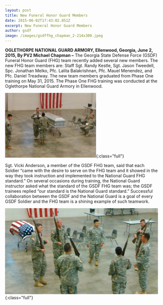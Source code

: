 ```yaml
---
layout: post
title: New Funeral Honor Guard Members
date: 2015-06-02T17:43:02.851Z
excerpt: New Funeral Honor Guard Members
author: gsdf
image: /images/gsdffhg_chapman_2-214x300.jpeg
---
```

**OGLETHORPE NATIONAL GUARD ARMORY, Ellenwood, Georgia, June 2, 2015, By PV2 Michael Chapman –** The Georgia State Defense Force (GSDF) Funeral Honor Guard (FHG) team recently added several new members. The new FHG team members are: Staff Sgt. Randy Kestle, Sgt. Jason Tweedell, Spc. Jonathan Melko, Pfc. Lalita Balakrishnan, Pfc. Mauel Menendez, and Pfc. Daniel Treadway. The new team members graduated from Phase One training on May 31, 2015. The Phase One FHG training was conducted at the Oglethorpe National Guard Armory in Ellenwood.

![GSDFFHG_Chapman_3-300x214](/images/gsdffhg_chapman_3-300x214.jpeg){:class="full"}

Sgt. Vicki Anderson, a member of the GSDF FHG team, said that each Soldier “came with the desire to serve on the FHG team and it showed in the way they took instruction and implemented to the National Guard FHG standard.” On several occasions during training, the National Guard instructor asked what the standard of the GSDF FHG team was; the GSDF trainees replied “our standard is the National Guard standard.” Successful collaboration between the GSDF and the National Guard is a goal of every GSDF Soldier and the FHG team is a shining example of such teamwork.

![GSDFFHG_Chapman-1024x576](/images/gsdffhg_chapman-1024x576.jpeg){:class="full"}
